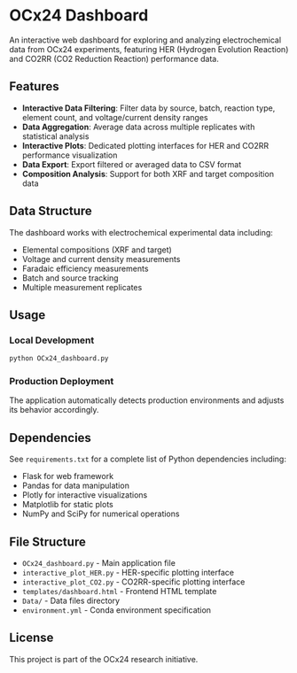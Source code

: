# OCx24 Dashboard

An interactive web dashboard for exploring and analyzing electrochemical data from OCx24 experiments, featuring HER (Hydrogen Evolution Reaction) and CO2RR (CO2 Reduction Reaction) performance data.

## Features

- **Interactive Data Filtering**: Filter data by source, batch, reaction type, element count, and voltage/current density ranges
- **Data Aggregation**: Average data across multiple replicates with statistical analysis
- **Interactive Plots**: Dedicated plotting interfaces for HER and CO2RR performance visualization
- **Data Export**: Export filtered or averaged data to CSV format
- **Composition Analysis**: Support for both XRF and target composition data

## Data Structure

The dashboard works with electrochemical experimental data including:
- Elemental compositions (XRF and target)
- Voltage and current density measurements
- Faradaic efficiency measurements
- Batch and source tracking
- Multiple measurement replicates

## Usage

### Local Development
```bash
python OCx24_dashboard.py
```

### Production Deployment
The application automatically detects production environments and adjusts its behavior accordingly.

## Dependencies

See `requirements.txt` for a complete list of Python dependencies including:
- Flask for web framework
- Pandas for data manipulation
- Plotly for interactive visualizations
- Matplotlib for static plots
- NumPy and SciPy for numerical operations

## File Structure

- `OCx24_dashboard.py` - Main application file
- `interactive_plot_HER.py` - HER-specific plotting interface
- `interactive_plot_CO2.py` - CO2RR-specific plotting interface
- `templates/dashboard.html` - Frontend HTML template
- `Data/` - Data files directory
- `environment.yml` - Conda environment specification

## License

This project is part of the OCx24 research initiative.

